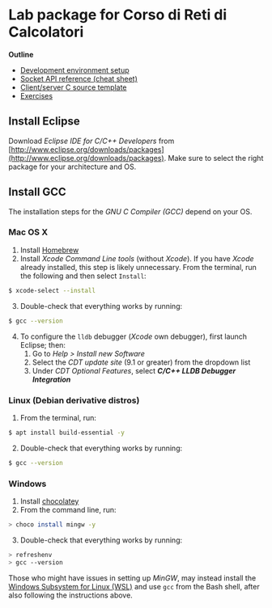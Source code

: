 # Lab package for Corso di Reti di Calcolatori

**Outline**
- [Development environment setup](#install-eclipse)
- [Socket API reference (cheat sheet)](socket_API_reference.pdf)
- [Client/server C source template](template.c)
- [Exercises](exercises/)

## Install Eclipse
Download _Eclipse IDE for C/C++ Developers_ from [http://www.eclipse.org/downloads/packages](http://www.eclipse.org/downloads/packages). Make sure to select the right package for your architecture and OS.

## Install GCC
The installation steps for the _GNU C Compiler (GCC)_ depend on your OS.

### Mac OS X
1. Install [Homebrew](https://brew.sh)
2. Install _Xcode Command Line tools_ (without _Xcode_). If you have _Xcode_ already installed, this step is likely unnecessary.
From the terminal, run the following and then select `Install`:
```bash
$ xcode-select --install
```
3. Double-check that everything works by running:
```bash
$ gcc --version
```
4. To configure the `lldb` debugger (_Xcode_ own debugger), first launch Eclipse; then:
    1. Go to _Help > Install new Software_
    2. Select the _CDT update site_ (9.1 or greater) from the dropdown list
    3. Under _CDT Optional Features_, select **_C/C++ LLDB Debugger Integration_**

### Linux (Debian derivative distros)
1. From the terminal, run:
```bash
$ apt install build-essential -y
```
2. Double-check that everything works by running:
```bash
$ gcc --version
```

### Windows
1. Install [chocolatey](https://chocolatey.org/install)
2. From the command line, run:
```bash
> choco install mingw -y
```
3. Double-check that everything works by running:
```bash
> refreshenv
> gcc --version
```

Those who might have issues in setting up _MinGW_, may instead install
the [Windows Subsystem for Linux (WSL)](https://docs.microsoft.com/en-us/windows/wsl/install-win10) and use `gcc` from the Bash shell, after also following the instructions above.
